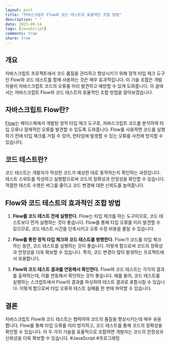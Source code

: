 ```yaml
---
layout: post
title: "자바스크립트 Flow와 코드 테스트의 효율적인 조합 방법"
description: " "
date: 2023-09-14
tags: [JavaScript]
comments: true
share: true
---
```


## 개요
자바스크립트 프로젝트에서 코드 품질을 관리하고 향상시키기 위해 정적 타입 체크 도구인 Flow와 코드 테스트를 함께 사용하는 것은 매우 효과적입니다. 이 기술 조합은 개발자들이 자바스크립트 코드의 오류를 미리 발견하고 예방할 수 있게 도와줍니다. 이 글에서는 자바스크립트 Flow와 코드 테스트의 효율적인 조합 방법을 알아보겠습니다.

## 자바스크립트 Flow란?
[Flow](https://flow.org/)는 페이스북에서 개발된 정적 타입 체크 도구로, 자바스크립트 코드를 분석하여 타입 오류나 잠재적인 오류를 발견할 수 있도록 도와줍니다. Flow를 사용하면 코드를 실행하기 전에 타입 체크를 거칠 수 있어, 런타임에 발생할 수 있는 오류를 사전에 방지할 수 있습니다.

## 코드 테스트란?
코드 테스트는 개발자가 작성한 코드가 예상한 대로 동작하는지 확인하는 과정입니다. 테스트 스위트를 작성하고 실행함으로써 코드의 정확성과 안정성을 확인할 수 있습니다. 적절한 테스트 수행은 버그를 줄이고 코드 변경에 대한 신뢰도를 높여줍니다.

## Flow와 코드 테스트의 효과적인 조합 방법
1. **Flow를 코드 테스트 전에 실행한다.** Flow는 타입 체크를 하는 도구이므로, 코드 테스트보다 먼저 실행하는 것이 좋습니다. Flow를 통해 타입 오류를 미리 발견할 수 있으므로, 코드 테스트 시간을 단축시키고 오류 수정 비용을 줄일 수 있습니다.

2. **Flow를 통한 정적 타입 체크와 코드 테스트를 병행한다.** Flow가 코드를 타입 체크하는 동안, 코드 테스트를 실행하는 것이 좋습니다. 이렇게 함으로써 코드의 정확성과 안정성을 더욱 확보할 수 있습니다. 특히, 코드 변경이 많이 발생하는 프로젝트에서 유용합니다.

3. **Flow와 코드 테스트 결과를 연동해서 확인한다.** Flow와 코드 테스트는 각각의 결과를 출력하는데, 이를 연동해서 확인하는 것이 좋습니다. 예를 들어, 코드 테스트를 실행하는 스크립트에서 Flow의 결과를 파싱하여 테스트 결과로 포함시킬 수 있습니다. 이렇게 함으로써 타입 오류와 테스트 실패를 한 번에 파악할 수 있습니다.

## 결론
자바스크립트 Flow와 코드 테스트는 협력하여 코드의 품질을 향상시키는데 매우 유용합니다. Flow를 통해 타입 오류를 미리 방지하고, 코드 테스트를 통해 코드의 정확성을 확인할 수 있습니다. 이 두 가지 기술을 효율적으로 조합하면 개발자는 코드의 안정성과 신뢰성을 더욱 확보할 수 있습니다. #JavaScript #프로그래밍